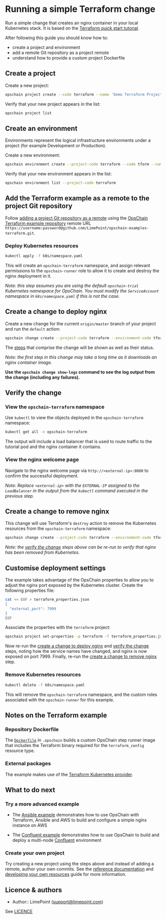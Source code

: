 # Running a simple Terraform change

Run a simple change that creates an nginx container in your local Kubernetes stack.
It is based on the [Terraform quick start tutorial](https://learn.hashicorp.com/tutorials/terraform/install-cli?in=terraform/aws-get-started#quick-start-tutorial).

After following this guide you should know how to:

- create a project and environment
- add a remote Git repository as a project remote
- understand how to provide a custom project Dockerfile

## Create a project

Create a new project:

```bash
opschain project create --code terraform --name 'Demo Terraform Project' --description 'My Terraform project' --confirm
```

Verify that your new project appears in the list:

```bash
opschain project list
```

## Create an environment

Environments represent the logical infrastructure environments under a project (for example Development or Production).

Create a new environment:

```bash
opschain environment create --project-code terraform --code tform --name 'Terraform Environment' --description 'My Terraform environment' --confirm
```

Verify that your new environment appears in the list:

```bash
opschain environment list --project-code terraform
```

## Add the Terraform example as a remote to the project Git repository

Follow [adding a project Git repository as a remote](../reference/project_git_repositories.md#adding-a-project-git-repository-as-a-remote) using the [OpsChain Terraform example repository](https://github.com/LimePoint/opschain-examples-terraform) remote URL `https://username:password@github.com/LimePoint/opschain-examples-terraform.git`.

### Deploy Kubernetes resources

```bash
kubectl apply -f k8s/namespace.yaml
```

This will create an `opschain-terraform` namespace, and assign relevant permissions to the `opschain-runner` role to allow it to create and destroy the nginx deployment in it.

_Note: this step assumes you are using the default `opschain-trial` Kubernetes namespace for OpsChain. You must modify the `ServiceAccount` namespace in `k8s/namespace.yaml` if this is not the case._

## Create a change to deploy nginx

Create a new change for the current `origin/master` branch of your project and run the `default` action:

```bash
opschain change create --project-code terraform --environment-code tform --git-rev origin/master --action default --confirm
```

The [steps](../reference/concepts/concepts.md#step) that comprise the change will be shown as well as their status.

_Note: the first step in this change may take a long time as it downloads an nginx container image._

**Use the `opschain change show-logs` command to see the log output from the change (including any failures).**

## Verify the change

### View the `opschain-terraform` namespace

Use `kubectl` to view the objects deployed in the `opschain-terraform` namespace:

```bash
kubectl get all -n opschain-terraform
```

The output will include a load balancer that is used to route traffic to the tutorial pod and the nginx container it contains.

### View the nginx welcome page

Navigate to the nginx welcome page via `http://<external-ip>:8080` to confirm the successful deployment.

_Note: Replace `<external-ip>` with the `EXTERNAL-IP` assigned to the `LoadBalancer` in the output from the `kubectl` command executed in the previous step._

## Create a change to remove nginx

This change will use Terraform's `destroy` action to remove the Kubernetes resources from the `opschain-terraform` namespace:

```bash
opschain change create --project-code terraform --environment-code tform --git-rev origin/master --action destroy --confirm
```

_Note: the [verify the change](#verify-the-change) steps above can be re-run to verify that nginx has been removed from Kubernetes._

## Customise deployment settings

The example takes advantage of the OpsChain properties to allow you to adjust the nginx port exposed by the Kubernetes cluster. Create the following properties file:

```bash
cat << EOF > terraform_properties.json
{
  "external_port": 7999
}
EOF
```

Associate the properties with the `terraform` project:

```bash
opschain project set-properties -p terraform -f terraform_properties.json -y
```

Now re-run the [create a change to deploy nginx](#create-a-change-to-deploy-nginx) and [verify the change](#verify-the-change) steps, noting how the service names have changed, and nginx is now exposed on port 7999. Finally, re-run the [create a change to remove nginx](#create-a-change-to-remove-nginx) step.

### Remove Kubernetes resources

```bash
kubectl delete -f k8s/namespace.yaml
```

This will remove the `opschain-terraform` namespace, and the custom roles associated with the `opschain-runner` for this example.

## Notes on the Terraform example

### Repository Dockerfile

The [`Dockerfile`](https://github.com/LimePoint/opschain-examples-terraform/blob/master/.opschain/Dockerfile) in `.opschain` builds a custom OpsChain step runner image that includes the Terraform binary required for the `terraform_config` resource type.

### External packages

The example makes use of the [Terraform Kubernetes provider](https://registry.terraform.io/providers/hashicorp/kubernetes).

## What to do next

### Try a more advanced example

- The [Ansible example](running_an_aws_ansible_change.md) demonstrates how to use OpsChain with Terraform, Ansible and AWS to build and configure a simple nginx instance on AWS

- The [Confluent example](running_a_complex_change.md) demonstrates how to use OpsChain to build and deploy a multi-node [Confluent](https://www.confluent.io) environment

### Create your own project

Try creating a new project using the steps above and instead of adding a remote, author your own commits. See the [reference documentation](../reference/README.md) and [developing your own resources](/docs/getting_started/developer.md#developing-resources) guide for more information.

## Licence & authors

- Author:: LimePoint (support@limepoint.com)

See [LICENCE](/LICENCE.md)
